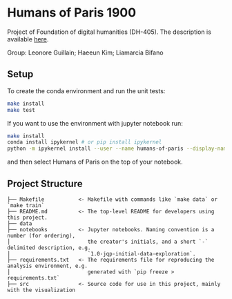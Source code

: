 # Humans of Paris 1900

Project of Foundation of digital humanities (DH-405). The description is available [here](http://fdh.epfl.ch/index.php/Sketch_of_Humans_of_Paris_1900). 

Group: Leonore Guillain; Haeeun Kim; Liamarcia Bifano


## Setup

To create the conda environment and run the unit tests:

```bash
make install
make test
```

If you want to use the environment with jupyter notebook run:
 ```bash
 make install
 conda install ipykernel # or pip install ipykernel
 python -m ipykernel install --user --name humans-of-paris --display-name "Humans of Paris"
 ```
 and then select Humans of Paris on the top of your notebook.


## Project Structure
    ├── Makefile           <- Makefile with commands like `make data` or `make train`
    ├── README.md          <- The top-level README for developers using this project.
    ├── data           
    ├── notebooks          <- Jupyter notebooks. Naming convention is a number (for ordering),
    │                         the creator's initials, and a short `-` delimited description, e.g.
    │                         `1.0-jqp-initial-data-exploration`.
    ├── requirements.txt   <- The requirements file for reproducing the analysis environment, e.g.
    │                         generated with `pip freeze > requirements.txt`
    ├── src                <- Source code for use in this project, mainly with the visualization
